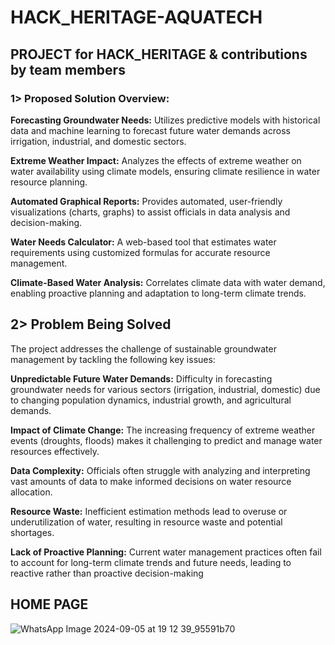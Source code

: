 # HACK_HERITAGE-AQUATECH

## PROJECT for HACK_HERITAGE &amp; contributions by team members

### 1> **Proposed Solution Overview:**

**Forecasting Groundwater Needs:** Utilizes predictive models with historical data and machine learning to forecast future water demands across irrigation, industrial, and domestic sectors.

**Extreme Weather Impact:** Analyzes the effects of extreme weather on water availability using climate models, ensuring climate resilience in water resource planning.

**Automated Graphical Reports:** Provides automated, user-friendly visualizations (charts, graphs) to assist officials in data analysis and decision-making.

**Water Needs Calculator:** A web-based tool that estimates water requirements using customized formulas for accurate resource management.

**Climate-Based Water Analysis:** Correlates climate data with water demand, enabling proactive planning and adaptation to long-term climate trends.

## **2> Problem Being Solved**

The project addresses the challenge of sustainable groundwater management by tackling the following key issues:

**Unpredictable Future Water Demands:** Difficulty in forecasting groundwater needs for various sectors (irrigation, industrial, domestic) due to changing population dynamics, industrial growth, and agricultural demands.

**Impact of Climate Change:** The increasing frequency of extreme weather events (droughts, floods) makes it challenging to predict and manage water resources effectively.

**Data Complexity:** Officials often struggle with analyzing and interpreting vast amounts of data to make informed decisions on water resource allocation.

**Resource Waste:** Inefficient estimation methods lead to overuse or underutilization of water, resulting in resource waste and potential shortages.

**Lack of Proactive Planning:** Current water management practices often fail to account for long-term climate trends and future needs, leading to reactive rather than proactive decision-making


## HOME PAGE

![WhatsApp Image 2024-09-05 at 19 12 39_95591b70](https://github.com/user-attachments/assets/cde0f113-0268-4a9e-8465-2e6d7b255dec)





